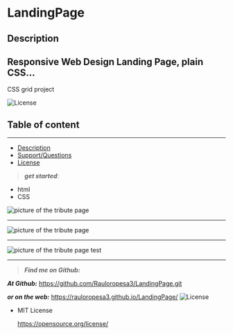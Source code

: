 # LandingPage

## Description

## Responsive Web Design Landing Page, plain CSS...

CSS grid project

![License](https://img.shields.io/badge/LICENSE-MIT-maroon)

## Table of content

---

- [Description](#description)
- [Support/Questions](#supportquestions)
- [License](#license)

> **_get started_**:

- html
- CSS

![picture of the tribute page](tribute_1.png)

---

![picture of the tribute page](tribute_2.png)

---

![picture of the tribute page test](tribute_test.png)

---

> **_Find me on Github:_**

**_At Github:_**
<https://github.com/Rauloropesa3/LandingPage.git>

**_or on the web:_**
<https://rauloropesa3.github.io/LandingPage/>
![License](https://img.shields.io/badge/LICENSE-MIT-maroon)

- MIT License

  <https://opensource.org/license/>
